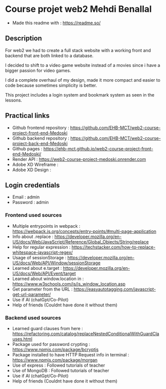
# Course projet web2 Mehdi Benallal

- Made this readme with : https://readme.so/


## Description

For web2 we had to create a full stack website with a working front and backend that are both linked to a database.

I decided to shift to a video game website instead of a movies since i have a bigger passion for video games.

I did a complete overhaul of my design, made it more compact and easier to code because sometimes simplicity is better.

This project includes a login system and bookmark system as seen in the lessons. 

## Practical links

- Github frontend repository : https://github.com/EHB-MCT/web2-course-project-front-end-Medoski
- Github backend repository : https://github.com/EHB-MCT/web2-course-project-back-end-Medoski
- Github pages : https://ehb-mct.github.io/web2-course-project-front-end-Medoski/
- Render API : https://web2-course-project-medoski.onrender.com
- Adobe XD Wireframe : 
- Adobe XD Design : 
## Login credentials

- Email : admin
- Password : admin


### Frontend used sources

- Multiple entrypoints in webpack : https://webpack.js.org/concepts/entry-points/#multi-page-application
- Info about .replace : https://developer.mozilla.org/en-US/docs/Web/JavaScript/Reference/Global_Objects/String/replace
- Help for regular expression : https://techstacker.com/how-to-replace-whitespace-javascript-regex/
- Usage of sessionStorage : https://developer.mozilla.org/en-US/docs/Web/API/Window/sessionStorage
- Learned about e.target : https://developer.mozilla.org/en-US/docs/Web/API/Event/target
- Learned about window.location in : https://www.w3schools.com/js/js_window_location.asp
- Get parameter from the URL : https://easyautotagging.com/javascript-get-url-parameter/
- Use if AI (chatGpt/Co-Pilot)
- Help of friends (Couldnt have done it without them)



### Backend used sources

- Learned guard clauses from here : https://refactoring.com/catalog/replaceNestedConditionalWithGuardClauses.html
- Package used for password crypting : https://www.npmjs.com/package/bcryptjs
- Package installed to have HTTP Request info in terminal : https://www.npmjs.com/package/morgan
- Use of express : Followed tutorials of teacher
- Use of MongoDB : Followed tutorials of teacher
- Use if AI (chatGpt/Co-Pilot)
- Help of friends (Couldnt have done it without them)
